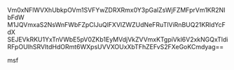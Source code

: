 Vm0xNFlWVXhUbkpOVm1SVFYwZDRXRmx0Y3pGalZsWjFZMFprVm1KR2NIbFdW
M1JQVmxaS2NsWnFWbFZpClJuQlFXVlZWZUdNeFRuTlViRnBUQ21KRldYcFdX
SEJEVkRKU1YxTnVWbE5pV0ZKb1EyMVdjVkZVVmxKTgpiVkl6V2xkNGQxTldi
RFpOUlhSRVltdHdORmt6WXpsUVVXOUxXbTFhZEFvS2FXeGoKCmdyag==

msf